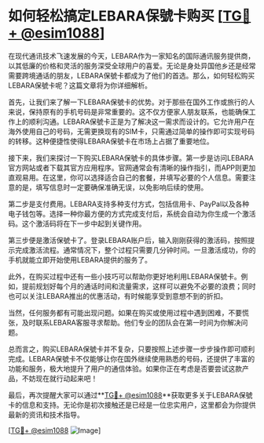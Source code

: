 # 如何轻松搞定LEBARA保號卡购买 [[TG💪+ @esim1088](https://t.me/s/esim1088)]

在现代通讯技术飞速发展的今天，LEBARA作为一家知名的国际通讯服务提供商，以其低廉的价格和灵活的服务深受全球用户的喜爱。无论是身处异国他乡还是经常需要跨境通话的朋友，LEBARA保號卡都成为了他们的首选。那么，如何轻松购买LEBARA保號卡呢？这篇文章将为你详细解析。

首先，让我们来了解一下LEBARA保號卡的优势。对于那些在国外工作或旅行的人来说，保持原有的手机号码是非常重要的。这不仅方便家人朋友联系，也能确保工作上的顺利沟通。LEBARA保號卡正是为了解决这一需求而设计的。它允许用户在海外使用自己的号码，无需更换现有的SIM卡，只需通过简单的操作即可实现号码的转移。这种便捷性使得LEBARA保號卡在市场上占据了重要地位。

接下来，我们来探讨一下购买LEBARA保號卡的具体步骤。第一步是访问LEBARA官方网站或者下载其官方应用程序。官网通常会有清晰的操作指引，而APP则更加直观易用。在这里，你可以选择适合自己的套餐，并填写必要的个人信息。需要注意的是，填写信息时一定要确保准确无误，以免影响后续的使用。

第二步是支付费用。LEBARA支持多种支付方式，包括信用卡、PayPal以及各种电子钱包等。选择一种你最方便的方式完成支付后，系统会自动为你生成一个激活码。这个激活码将在下一步中起到关键作用。

第三步便是激活保號卡了。登录LEBARA账户后，输入刚刚获得的激活码，按照提示完成激活流程。通常情况下，整个过程只需要几分钟时间。一旦激活成功，你的手机就能立即开始使用LEBARA提供的服务了。

此外，在购买过程中还有一些小技巧可以帮助你更好地利用LEBARA保號卡。例如，提前规划好每个月的通话时间和流量需求，这样可以避免不必要的浪费；同时也可以关注LEBARA推出的优惠活动，有时候能享受到意想不到的折扣。

当然，任何服务都有可能出现问题。如果在购买或使用过程中遇到困难，不要慌张，及时联系LEBARA客服寻求帮助。他们专业的团队会在第一时间为你解决问题。

总而言之，购买LEBARA保號卡并不复杂，只要按照上述步骤一步步操作即可顺利完成。LEBARA保號卡不仅能够让你在国外继续使用熟悉的号码，还提供了丰富的功能和服务，极大地提升了用户的通信体验。如果你正在考虑是否要尝试这款产品，不妨现在就行动起来吧！

最后，再次提醒大家可以通过**[TG💪+ @esim1088](https://t.me/s/esim1088)**获取更多关于LEBARA保號卡的信息和支持。无论你是初次接触还是已经是一位忠实用户，这里都会为你提供最新的资讯和技术指导。

[[TG💪+ @esim1088](https://t.me/s/esim1088) ![Image](https://i.postimg.cc/4NQfJmqS/Snipaste-2025-05-13-00-14-12.png)]